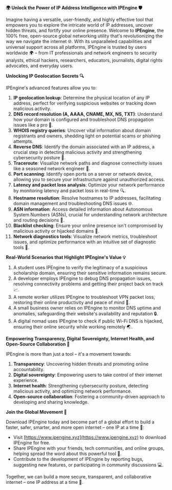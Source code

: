 **🌍 Unlock the Power of IP Address Intelligence with IPEngine 🛡️**

Imagine having a versatile, user-friendly, and highly effective tool that empowers you to explore the intricate world of IP addresses, uncover hidden threats, and fortify your online presence. Welcome to **IPEngine**, the 100% free, open-source global networking utility that's revolutionizing the way we navigate the internet 🌐. With its unparalleled capabilities and universal support across all platforms, IPEngine is trusted by users worldwide 🌍 – from IT professionals and network engineers to security analysts, ethical hackers, researchers, educators, journalists, digital rights advocates, and everyday users.

**Unlocking IP Geolocation Secrets 🔍**

IPEngine's advanced features allow you to:

1. **IP geolocation lookup**: Determine the physical location of any IP address, perfect for verifying suspicious websites or tracking down malicious activity.
2. **DNS record resolution (A, AAAA, CNAME, MX, NS, TXT)**: Understand how your domain is configured and troubleshoot DNS propagation issues like a pro 📡.
3. **WHOIS registry queries**: Uncover vital information about domain registrants and owners, shedding light on potential scams or phishing attempts.
4. **Reverse DNS**: Identify the domain associated with an IP address, a crucial step in detecting malicious activity and strengthening cybersecurity posture 🔐.
5. **Traceroute**: Visualize network paths and diagnose connectivity issues like a seasoned network engineer 🚀.
6. **Port scanning**: Identify open ports on a server or network device, allowing you to secure your infrastructure against unauthorized access.
7. **Latency and packet loss analysis**: Optimize your network performance by monitoring latency and packet loss in real-time 🔍.
8. **Hostname resolution**: Resolve hostnames to IP addresses, facilitating domain management and troubleshooting DNS issues 🌐.
9. **ASN information**: Access detailed information about Autonomous System Numbers (ASNs), crucial for understanding network architecture and routing decisions 📡.
10. **Blacklist checking**: Ensure your online presence isn't compromised by malicious activity or hijacked domains 🚫.
11. **Network diagnostics tools**: Visualize network metrics, troubleshoot issues, and optimize performance with an intuitive set of diagnostic tools 🔧.

**Real-World Scenarios that Highlight IPEngine's Value 💡**

1. A student uses IPEngine to verify the legitimacy of a suspicious scholarship domain, ensuring their sensitive information remains secure.
2. A developer employs IPEngine to debug DNS propagation issues, resolving connectivity problems and getting their project back on track 📈.
3. A remote worker utilizes IPEngine to troubleshoot VPN packet loss, restoring their online productivity and peace of mind 🚀.
4. A small business owner relies on IPEngine to monitor DNS uptime and anomalies, safeguarding their website's availability and reputation 🔒.
5. A digital nomad uses IPEngine to check if public Wi-Fi DNS is hijacked, ensuring their online security while working remotely 🌏.

**Empowering Transparency, Digital Sovereignty, Internet Health, and Open-Source Collaboration 🌟**

IPEngine is more than just a tool – it's a movement towards:

1. **Transparency**: Uncovering hidden threats and promoting online accountability.
2. **Digital sovereignty**: Empowering users to take control of their internet experience.
3. **Internet health**: Strengthening cybersecurity posture, detecting malicious activity, and optimizing network performance.
4. **Open-source collaboration**: Fostering a community-driven approach to developing and sharing knowledge.

**Join the Global Movement 🚀**

Download IPEngine today and become part of a global effort to build a faster, safer, smarter, and more open internet – one IP at a time 🔑:

* Visit [https://www.ipengine.xyz](https://www.ipengine.xyz) to download IPEngine for free.
* Share IPEngine with your friends, tech communities, and online groups, helping spread the word about this powerful tool 📢.
* Contribute to the development of IPEngine by reporting bugs, suggesting new features, or participating in community discussions 💻.

Together, we can build a more secure, transparent, and collaborative internet – one IP address at a time 🔗.